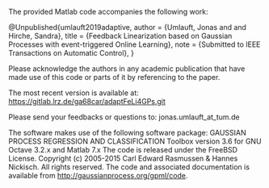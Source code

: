 The provided Matlab code accompanies the following work:

@Unpublished{umlauft2019adaptive,
  author = {Umlauft, Jonas and and Hirche, Sandra},
  title  = {Feedback Linearization based on Gaussian Processes with event-triggered Online Learning},
  note   = {Submitted to IEEE Transactions on Automatic Control},
}

Please acknowledge the authors in any academic publication that have made
use of this code or parts of it by referencing to the paper.

The most recent version is available at: 
    https://gitlab.lrz.de/ga68car/adaptFeLi4GPs.git

Please send your feedbacks or questions to:
                      jonas.umlauft_at_tum.de

The software makes use of the following software package:
GAUSSIAN PROCESS REGRESSION AND CLASSIFICATION Toolbox version 3.6 for GNU Octave 3.2.x and Matlab 7.x
The code is released under the FreeBSD License.
Copyright (c) 2005-2015 Carl Edward Rasmussen & Hannes Nickisch.
All rights reserved.
The code and associated documentation is available from http://gaussianprocess.org/gpml/code.
